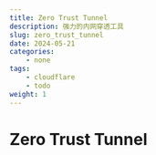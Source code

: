 ```yaml
---
title: Zero Trust Tunnel
description: 强力的内网穿透工具
slug: zero_trust_tunnel
date: 2024-05-21
categories:
    - none
tags:
    - cloudflare
    - todo
weight: 1
---
```


# Zero Trust Tunnel

<!-- https://zhuanlan.zhihu.com/p/636264850 -->